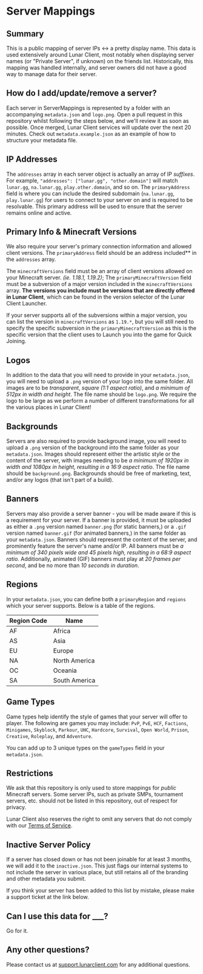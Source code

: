 # Server Mappings

## Summary

This is a public mapping of server IPs <-> a pretty display name. This data is used extensively around Lunar Client, most notably when displaying server names (or "Private Server", if unknown) on the friends list. Historically, this mapping was handled internally, and server owners did not have a good way to manage data for their server.

## How do I add/update/remove a server?

Each server in ServerMappings is represented by a folder with an accompanying `metadata.json` and `logo.png`. Open a pull request in this repository whilst following the steps below, and we'll review it as soon as possible. Once merged, Lunar Client services will update over the next 20 minutes. Check out `metadata.example.json` as an example of how to structure your metadata file.

## IP Addresses

The `addresses` array in each server object is actually an array of IP _suffixes_. For example, `"addresses": ["lunar.gg", "other.domain"]` will match `lunar.gg`, `na.lunar.gg`, `play.other.domain`, and so on. The `primaryAddress` field is where you can include the desired subdomain (`na.lunar.gg`, `play.lunar.gg`) for users to connect to your server on and is required to be resolvable. This primary address will be used to ensure that the server remains online and active.

## Primary Info & Minecraft Versions

We also require your server's primary connection information and allowed client versions. The `primaryAddress` field should be an address included** in the `addresses` array.

The `minecraftVersions` field must be an array of client versions allowed on your Minecraft server. *(ie. 1.18.1, 1.19.2)*; The `primaryMinecraftVersion` field must be a subversion of a major version included in the `minecraftVersions` array. **The versions you include must be versions that are directly offered in Lunar Client**, which can be found in the version selector of the Lunar Client Launcher.

If your server supports all of the subversions within a major version, you can list the version in `minecraftVersions` as `1.19.*`, but you will still need to specify the specific subversion in the `primaryMinecraftVersion` as this is the specific version that the client uses to Launch you into the game for Quick Joining.

## Logos

In addition to the data that you will need to provide in your `metadata.json`, you will need to upload a `.png` version of your logo into the same folder. All images are to be _transparent_, _square (1:1 aspect ratio)_, and _a minimum of 512px in width and height_. The file name should be `logo.png`. We require the logo to be large as we perform a number of different transformations for all the various places in Lunar Client!

## Backgrounds

Servers are also required to provide background image, you will need to upload a `.png` version of the background into the same folder as your `metadata.json`. Images should represent either the artistic style or the content of the server, with images needing to be _a minimum of 1920px in width and 1080px in height, resulting in a 16:9 aspect ratio_. The file name should be `background.png`. Backgrounds should be free of marketing, text, and/or any logos (that isn't part of a build).

## Banners

Servers may also provide a server banner - you will be made aware if this is a requirement for your server. If a banner is provided, it must be uploaded as either a `.png` version named `banner.png` (for static banners,) or a `.gif` version named `banner.gif` (for animated banners,) in the same folder as your `metadata.json`. Banners should represent the content of the server, and prominently feature the server's name and/or IP. All banners must be _a minimum of 340 pixels wide and 45 pixels high, resulting in a 68:9 aspect ratio._ Additionally, animated (GIF) banners must play at _20 frames per second_, and be no more than _10 seconds in duration_.

## Regions

In your `metadata.json`, you can define both a `primaryRegion` and `regions` which your server supports. Below is a table of the regions.

| Region Code | Name |
| --- | --- |
| AF | Africa |
| AS | Asia |
| EU | Europe |
| NA | North America |
| OC | Oceania |
| SA | South America |

## Game Types

Game types help identify the style of games that your server will offer to player. The following are games you may include: `PvP`, `PvE`, `HCF`, `Factions`, `Minigames`, `Skyblock`, `Parkour`, `UHC`, `Hardcore`, `Survival`, `Open World`, `Prison`, `Creative`, `Roleplay`, and `Adventure`.

You can add up to 3 unique types on the `gameTypes` field in your `metadata.json`.

## Restrictions

We ask that this repository is only used to store mappings for *public* Minecraft servers. Some server IPs, such as private SMPs, tournament servers, etc. should not be listed in this repository, out of respect for privacy.

Lunar Client also reserves the right to omit any servers that do not comply with our [Terms of Service](https://www.lunarclient.com/terms).

## Inactive Server Policy

If a server has closed down or has not been joinable for at least 3 months, we will add it to the `inactive.json`. This just flags our internal systems to not include the server in various place, but still retains all of the branding and other metadata you submit.

If you think your server has been added to this list by mistake, please make a support ticket at the link below.

## Can I use this data for ___?

Go for it.

## Any other questions?

Please contact us at [support.lunarclient.com](https://support.lunarclient.com) for any additional questions.
